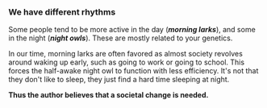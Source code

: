 ### We have different rhythms

Some people tend to be more active in the day (***morning larks***), and some in the night (***night owls***). These are mostly related to your genetics. 

In our time, morning larks are often favored as almost society revolves around  waking up early, such as going to work or going to school. This forces the half-awake night owl to function with less efficiency. It's not that they don't like to sleep, they just find a hard time sleeping at night.

**Thus the author believes that a societal change is needed.**